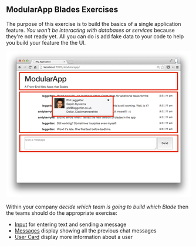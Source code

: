 ## ModularApp Blades Exercises

The purpose of this exercise is to build the basics of a single application feature.
*You won't be interacting with databases or services* because they're not ready yet.
All you can do is add fake data to your code to help you build your feature the the UI.

![](../img/modularapp-blades.png)

Within your company *decide which team is going to build which Blade* then the teams
should do the appropriate exercise:

* [Input](input_blade.html) for entering text and sending a message
* [Messages](messages_blade.html) display showing all the previous chat messages
* [User Card](usercard_blade.html) display more information about a user
